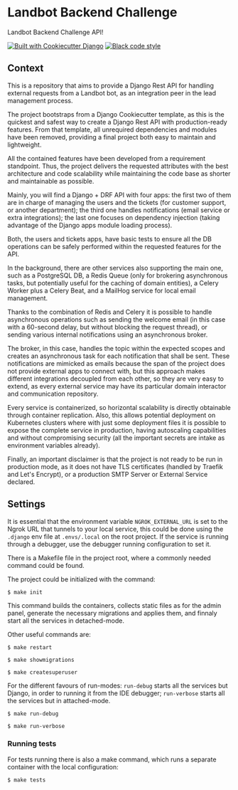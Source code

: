 # Landbot Backend Challenge

Landbot Backend Challenge API!

[![Built with Cookiecutter Django](https://img.shields.io/badge/built%20with-Cookiecutter%20Django-ff69b4.svg?logo=cookiecutter)](https://github.com/cookiecutter/cookiecutter-django/)
[![Black code style](https://img.shields.io/badge/code%20style-black-000000.svg)](https://github.com/ambv/black)

## Context

This is a repository that aims to provide a Django Rest API for handling external requests from a Landbot bot, as an integration peer in the lead management process.

The project bootstraps from a Django Cookiecutter template, as this is the quickest and safest way to create a Django Rest API with production-ready features. From that template, all unrequired dependencies and modules have been removed, providing a final project both easy to maintain and lightweight.

All the contained features have been developed from a requirement standpoint. Thus, the project delivers the requested attributes with the best architecture and code scalability while maintaining the code base as shorter and maintainable as possible.

Mainly, you will find a Django + DRF API with four apps: the first two of them are in charge of managing the users and the tickets (for customer support, or another department); the third one handles notifications (email service or extra integrations); the last one focuses on dependency injection (taking advantage of the Django apps module loading process).

Both, the users and tickets apps, have basic tests to ensure all the DB operations can be safely performed within the requested features for the API.

In the background, there are other services also supporting the main one, such as a PostgreSQL DB, a Redis Queue (only for brokering asynchronous tasks, but potentially useful for the caching of domain entities), a Celery Worker plus a Celery Beat, and a MailHog service for local email management.

Thanks to the combination of Redis and Celery it is possible to handle asynchronous operations such as sending the welcome email (in this case with a 60-second delay, but without blocking the request thread), or sending various internal notifications using an asynchronous broker.

The broker, in this case, handles the topic within the expected scopes and creates an asynchronous task for each notification that shall be sent. These notifications are mimicked as emails because the span of the project does not provide external apps to connect with, but this approach makes different integrations decoupled from each other, so they are very easy to extend, as every external service may have its particular domain interactor and communication repository.

Every service is containerized, so horizontal scalability is directly obtainable through container replication. Also, this allows potential deployment on Kubernetes clusters where with just some deployment files it is possible to expose the complete service in production, having autoscaling capabilities and without compromising security (all the important secrets are intake as environment variables already).

Finally, an important disclaimer is that the project is not ready to be run in production mode, as it does not have TLS certificates (handled by Traefik and Let's Encrypt), or a production SMTP Server or External Service declared.

## Settings

It is essential that the environment variable `NGROK_EXTERNAL_URL` is set to the Ngrok URL that tunnels to your local service, this could be done using the `.django` env file at `.envs/.local` on the root project. If the service is running through a debugger, use the debugger running configuration to set it.

There is a Makefile file in the project root, where a commonly needed command could be found.

The project could be initialized with the command:

    $ make init

This command builds the containers, collects static files as for the admin panel, generate the necessary migrations and applies them, and finnaly start all the services in detached-mode.

Other useful commands are:

    $ make restart

    $ make showmigrations

    $ make createsuperuser


For the different favours of run-modes: `run-debug` starts all the services but Django, in order to running it from the IDE debugger; `run-verbose` starts all the services but in attached-mode.

    $ make run-debug

    $ make run-verbose

### Running tests

For tests running there is also a make command, which runs a separate container with the local configuration:

    $ make tests
